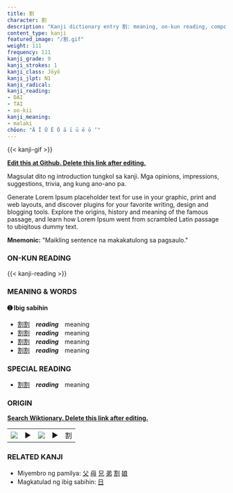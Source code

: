 ```yaml
---
title: 割
character: 割
description: "Kanji dictionary entry 割: meaning, on-kun reading, compounds, origin, related kanji"
content_type: kanji
featured_image: "/割.gif"
weight: 111
frequency: 111
kanji_grade: 9
kanji_strokes: 1
kanji_class: Jōyō
kanji_jlpt: N1
kanji_radical: 
kanji_reading: 
- DAI
- TAI
- oo-kii
kanji_meaning:
- malaki
chōon: "Ā Ī Ū Ē Ō ā ī ū ē ō ’"
---
```

[//]: # (Don't edit the line below. Kanji animated GIF code is automatically generated.)
{{< kanji-gif >}}

[//]: # (Edit below this line.)

**[Edit this at Github. Delete this link after editing.](https://github.com/tim0g/tim/tree/main/content/kanji/割/index.md)**

Magsulat dito ng introduction tungkol sa kanji. Mga opinions, impressions, suggestions, trivia, ang kung ano-ano pa.

Generate Lorem Ipsum placeholder text for use in your graphic, print and web layouts, and discover plugins for your favorite writing, design and blogging tools. Explore the origins, history and meaning of the famous passage, and learn how Lorem Ipsum went from scrambled Latin passage to ubiqitous dummy text.
 
**Mnemonic:** "Maikling sentence na makakatulong sa pagsaulo."

### ON-KUN READING

[//]: # (Don't edit the line below. ON-KUN READING code is automatically generated.)
{{< kanji-reading >}}

### MEANING & WORDS

#### ➊ **Ibig sabihin**
  - [割](../割)[割](../割)　***reading***　meaning
  - [割](../割)[割](../割)　***reading***　meaning
  - [割](../割)[割](../割)　***reading***　meaning
  - [割](../割)[割](../割)　***reading***　meaning

### SPECIAL READING
  - [割](../割)[割](../割)　***reading***　meaning

### ORIGIN

**[Search Wiktionary. Delete this link after editing.](https://wiktionary.org/wiki/割)**
<table class="kanji-table"><tr><td>
<img src="60px-割-bronze.svg.png">
</td><td>▶</td><td>
<img src="60px-割-oracle.svg.png">
</td><td>▶</td>
<td class="kanji-origin">割</td>
</tr></table>

### RELATED KANJI
- Miyembro ng pamilya: [父](../父) [母](../母) [兄](../兄) [弟](../弟) [割](../割) [娘](../娘)
- Magkatulad ng ibig sabihin: [日](../日)
